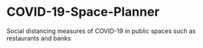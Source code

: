 # COVID-19-Space-Planner
Social distancing measures of COVID-19 in public spaces such as restaurants and banks
